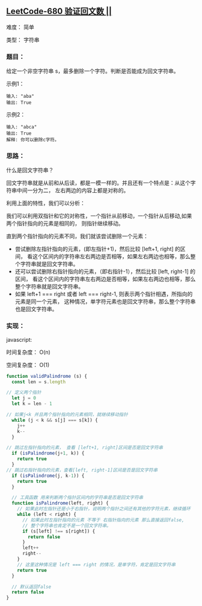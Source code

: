## [LeetCode-680 验证回文数 ||](https://leetcode-cn.com/problems/valid-palindrome-ii/)

难度： 简单

类型： 字符串

### 题目：

给定一个非空字符串 s，最多删除一个字符。判断是否能成为回文字符串。

示例1：
```
输入: "aba"
输出: True
```

示例2：
```
输入: "abca"
输出: True
解释: 你可以删除c字符。
```


### 思路：

什么是回文字符串？

回文字符串就是从前和从后读，都是一模一样的。并且还有一个特点是：从这个字符串中间一分为二，
左右两边的内容上都是对称的。

利用上面的特性，我们可以分析：

我们可以利用双指针和它的对称性，一个指针从前移动，一个指针从后移动,如果两个指针指向的元素是相同的，
则指针继续移动。

直到两个指针指向的元素不同，我们就该尝试删除一个元素：
  - 尝试删除左指针指向的元素，(即左指针+1)，然后比较 [left+1, right] 的区间，
  看这个区间内的字符串左右两边是否相等，如果左右两边也相等，那么整个字符串就是回文字符串。
  - 还可以尝试删除右指针指向的元素，（即右指针-1），然后比较 [left, right-1] 的区间，
  看这个区间内的字符串左右两边是否相等，如果左右两边也相等，那么整个字符串就是回文字符串。
  - 如果 left+1 === right 或者 left === right-1, 则表示两个指针相遇，所指向的元素是同一个元素，
  这种情况，单字符元素也是回文字符串，那么整个字符串也是回文字符串。

### 实现：

javascript:

时间复杂度： O(n)

空间复杂度： O(1)

```js
function validPalindrome (s) {
  const len = s.length  

// 定义两个指针
  let j = 0
  let k = len - 1

// 如果j<k 并且两个指针指向的元素相同，就继续移动指针
  while (j < k && s[j] === s[k]) {
    j++
    k--
  }

// 跳过左指针指向的元素， 查看 [left+1, right]区间是否是回文字符串 
  if (isPalindrome(j+1, k)) {
    return true
  }
// 跳过右指针指向的元素，查看[left, right-1]区间是否是回文字符串
  if (isPalindrome(j, k-1)) {
    return true
  }

  // 工具函数 用来判断两个指针区间内的字符串是否是回文字符串
  function isPalindrome(left, right) {
    // 如果此时左指针还是小于右指针，说明两个指针之间还有其他的字符元素，继续循环
    while (left < right) {
      // 如果此时左指针指向的元素 不等于 右指针指向的元素 那么直接返回false, 
      // 整个字符串也肯定不是一个回文字符串。
      if (s[left] !== s[right]) {
        return false
      }
      left++
      right--
    }
    // 这里这种情况是 left === right 的情况，是单字符，肯定是回文字符串
    return true
  }

  // 默认返回false
  return false 
}

```
